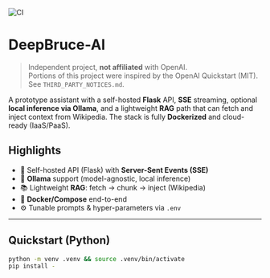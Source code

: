 ![CI](https://github.com/lucasalencarxisto-stack/DeepBruce-AI/actions/workflows/ci.yml/badge.svg)

# DeepBruce-AI

> Independent project, **not affiliated** with OpenAI.  
> Portions of this project were inspired by the OpenAI Quickstart (MIT). See `THIRD_PARTY_NOTICES.md`.

A prototype assistant with a self-hosted **Flask** API, **SSE** streaming, optional **local inference via Ollama**, and a lightweight **RAG** path that can fetch and inject context from Wikipedia. The stack is fully **Dockerized** and cloud-ready (IaaS/PaaS).

## Highlights
- 🔌 Self-hosted API (Flask) with **Server-Sent Events (SSE)**
- 🧠 **Ollama** support (model-agnostic, local inference)
- 📚 Lightweight **RAG**: fetch → chunk → inject (Wikipedia)
- 🐳 **Docker/Compose** end-to-end
- ⚙️ Tunable prompts & hyper-parameters via `.env`

---

## Quickstart (Python)
```bash
python -m venv .venv && source .venv/bin/activate
pip install -

